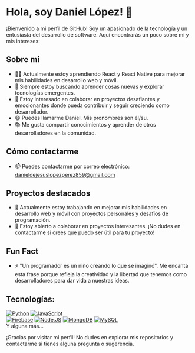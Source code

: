 # Hola, soy Daniel López! 👋

¡Bienvenido a mi perfil de GitHub! Soy un apasionado de la tecnología y un entusiasta del desarrollo de software. Aquí encontrarás un poco sobre mí y mis intereses:

## Sobre mí
- 👨‍💻 Actualmente estoy aprendiendo React y React Native para mejorar mis habilidades en desarrollo web y móvil.
- 🌱 Siempre estoy buscando aprender cosas nuevas y explorar tecnologías emergentes.
- 💼 Estoy interesado en colaborar en proyectos desafiantes y emocionantes donde pueda contribuir y seguir creciendo como desarrollador.
- 😄 Puedes llamarme Daniel. Mis pronombres son él/su.
- 📚 Me gusta compartir conocimientos y aprender de otros desarrolladores en la comunidad.

## Cómo contactarme
- 📫 Puedes contactarme por correo electrónico: danieldejesuslopezperez859@gmail.com

## Proyectos destacados
- 🔭 Actualmente estoy trabajando en mejorar mis habilidades en desarrollo web y móvil con proyectos personales y desafíos de programación.
- 🚀 Estoy abierto a colaborar en proyectos interesantes. ¡No dudes en contactarme si crees que puedo ser útil para tu proyecto!

## Fun Fact
- ⚡ "Un programador es un niño creando lo que se imaginó". Me encanta esta frase porque refleja la creatividad y la libertad que tenemos como desarrolladores para dar vida a nuestras ideas.

## Tecnologías:
[![Python](https://img.shields.io/badge/Python-yellow?style=for-the-badge&logo=python&logoColor=white&labelColor=101010)]()
[![JavaScript](https://img.shields.io/badge/JavaScript-F7DF1E?style=for-the-badge&logo=javascript&logoColor=white&labelColor=101010)]()
</br>
[![Firebase](https://img.shields.io/badge/Firebase-FFCA28?style=for-the-badge&logo=firebase&logoColor=white&labelColor=101010)]()
[![Node.JS](https://img.shields.io/badge/Node.JS-339933?style=for-the-badge&logo=node.js&logoColor=white&labelColor=101010)]()
[![MongoDB](https://img.shields.io/badge/MongoDB-47A248?style=for-the-badge&logo=mongodb&logoColor=white&labelColor=101010)]()
[![MySQL](https://img.shields.io/badge/MySQL-4479A1?style=for-the-badge&logo=mysql&logoColor=white&labelColor=101010)]()
</br>
Y alguna más...

¡Gracias por visitar mi perfil! No dudes en explorar mis repositorios y contactarme si tienes alguna pregunta o sugerencia.

